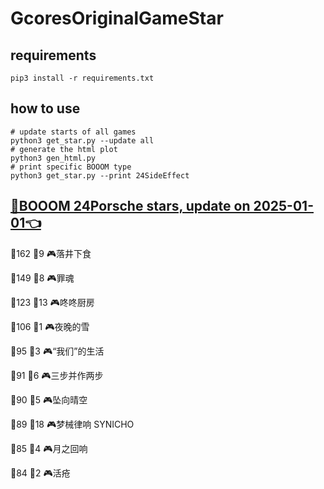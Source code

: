 # GcoresOriginalGameStar

## requirements
```
pip3 install -r requirements.txt
```

## how to use
```
# update starts of all games
python3 get_star.py --update all
# generate the html plot
python3 gen_html.py
# print specific BOOOM type
python3 get_star.py --print 24SideEffect
```

## [🔗BOOOM 24Porsche stars, update on 2025-01-01👈](https://raw.githack.com/sichaozhang1112/GcoresOriginalGameStar/main/html/24Porsche.html) 
🌟162 👥9   🎮落井下食               

🌟149 👥8   🎮罪魂                 

🌟123 👥13  🎮咚咚厨房               

🌟106 👥1   🎮夜晚的雪               

🌟95  👥3   🎮“我们”的生活            

🌟91  👥6   🎮三步并作两步             

🌟90  👥5   🎮坠向晴空               

🌟89  👥18  🎮梦械律响 SYNICHO       

🌟85  👥4   🎮月之回响               

🌟84  👥2   🎮活疮                 


